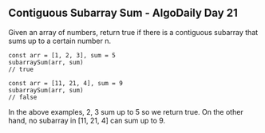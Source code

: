 ## Contiguous Subarray Sum - AlgoDaily Day 21

Given an array of numbers, return true if there is a contiguous subarray that sums up to a certain number n.

```
const arr = [1, 2, 3], sum = 5
subarraySum(arr, sum)
// true
```

```
const arr = [11, 21, 4], sum = 9
subarraySum(arr, sum)
// false
```

In the above examples, 2, 3 sum up to 5 so we return true. On the other hand, no subarray in [11, 21, 4] can sum up to 9.
